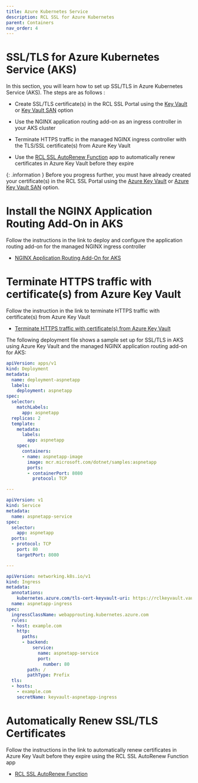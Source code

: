 ```yaml
---
title: Azure Kubernetes Service
description: RCL SSL for Azure Kubernetes 
parent: Containers
nav_order: 4
---
```


# SSL/TLS for Azure Kubernetes Service (AKS)

In this section, you will learn how to set up SSL/TLS in Azure Kubernetes Service (AKS). The steps are as follows :

- Create SSL/TLS certificate(s) in the RCL SSL Portal using the [Key Vault](../portal/azure-keyvault.md) or [Key Vault SAN](../portal/azure-keyvault-san.md) option

- Use the NGINX application routing add-on as an ingress controller in your AKS cluster

- Terminate HTTPS traffic in the managed NGINX ingress controller with the TLS/SSL certificate(s) from Azure Key Vault

- Use the [RCL SSL AutoRenew Function](../autorenew/autorenew.md) app to automatically renew certificates in Azure Key Vault before they expire

{: .information }
Before you progress further, you must have already created your certificate(s) in the RCL SSL Portal using the [Azure Key Vault](../portal/azure-keyvault.md) or [Azure Key Vault SAN](../portal/azure-keyvault-san.md) option.

# Install the NGINX Application Routing Add-On in AKS

Follow the instructions in the link to deploy and configure the application routing add-on for the managed NGINX ingress controller

- [NGINX Application Routing Add-On for AKS](https://learn.microsoft.com/en-us/azure/aks/app-routing?tabs=default%2Cdeploy-app-default)

# Terminate HTTPS traffic with certificate(s) from Azure Key Vault

Follow the instruction in the link to terminate HTTPS traffic with certificate(s) from Azure Key Vault

- [Terminate HTTPS traffic with certificate(s) from Azure Key Vault](https://learn.microsoft.com/en-us/azure/aks/app-routing-dns-ssl)

The following deployment file shows a sample set up for SSL/TLS in AKS using Azure Key Vault and the managed NGINX application routing add-on for AKS:

```yaml
apiVersion: apps/v1
kind: Deployment
metadata:
  name: deployment-aspnetapp
  labels:
    deployment: aspnetapp
spec:
  selector:
    matchLabels:
      app: aspnetapp
  replicas: 2
  template:
    metadata:
      labels:
        app: aspnetapp
    spec:
      containers:
      - name: aspnetapp-image
        image: mcr.microsoft.com/dotnet/samples:aspnetapp
        ports:
        - containerPort: 8080
          protocol: TCP

---

apiVersion: v1
kind: Service
metadata:
  name: aspnetapp-service
spec:
  selector:
    app: aspnetapp
  ports:
  - protocol: TCP
    port: 80
    targetPort: 8080

---

apiVersion: networking.k8s.io/v1
kind: Ingress
metadata:
  annotations:
    kubernetes.azure.com/tls-cert-keyvault-uri: https://rclkeyvault.vault.azure.net/certificates/example-com/bf0etgd56g4gd563a969a8c1c7ed6a10
  name: aspnetapp-ingress
spec:
  ingressClassName: webapprouting.kubernetes.azure.com
  rules:
  - host: example.com
    http:
      paths:
      - backend:
          service:
            name: aspnetapp-service
            port:
              number: 80
        path: /
        pathType: Prefix
  tls:
  - hosts:
    - example.com
    secretName: keyvault-aspnetapp-ingress
```

# Automatically Renew SSL/TLS Certificates

Follow the instructions in the link to automatically renew certificates in Azure Key Vault before they expire using the RCL SSL AutoRenew Function app

- [RCL SSL AutoRenew Function](../autorenew/autorenew.md)
